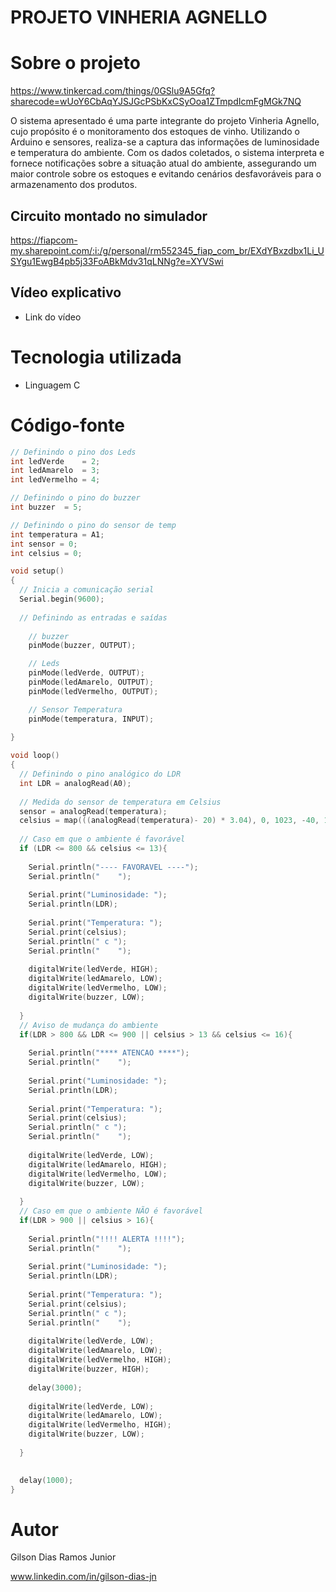 # PROJETO VINHERIA AGNELLO
# Sobre o projeto

https://www.tinkercad.com/things/0GSlu9A5Gfq?sharecode=wUoY6CbAqYJSJGcPSbKxCSyOoa1ZTmpdIcmFgMGk7NQ

O sistema apresentado é uma parte integrante do projeto Vinheria Agnello, cujo propósito é o monitoramento dos estoques de vinho. Utilizando o Arduino e sensores, realiza-se a captura das informações de luminosidade e temperatura do ambiente. Com os dados coletados, o sistema interpreta e fornece notificações sobre a situação atual do ambiente, assegurando um maior controle sobre os estoques e evitando cenários desfavoráveis para o armazenamento dos produtos.

## Circuito montado no simulador
https://fiapcom-my.sharepoint.com/:i:/g/personal/rm552345_fiap_com_br/EXdYBxzdbx1Li_USYgu1EwgB4pb5j33FoABkMdv31qLNNg?e=XYVSwi

## Vídeo explicativo
- Link do vídeo

# Tecnologia utilizada
- Linguagem C

# Código-fonte

```c
// Definindo o pino dos Leds
int ledVerde 	= 2;
int ledAmarelo 	= 3;
int ledVermelho = 4;

// Definindo o pino do buzzer
int buzzer 	= 5;

// Definindo o pino do sensor de temp
int temperatura = A1;
int sensor = 0;
int celsius = 0;

void setup()
{
  // Inicia a comunicação serial
  Serial.begin(9600);
  
  // Definindo as entradas e saídas
  
    // buzzer
    pinMode(buzzer, OUTPUT);

    // Leds
    pinMode(ledVerde, OUTPUT);
    pinMode(ledAmarelo, OUTPUT);
    pinMode(ledVermelho, OUTPUT);

    // Sensor Temperatura
    pinMode(temperatura, INPUT);
  
}

void loop()
{
  // Definindo o pino analógico do LDR
  int LDR = analogRead(A0);
  
  // Medida do sensor de temperatura em Celsius
  sensor = analogRead(temperatura);
  celsius = map(((analogRead(temperatura)- 20) * 3.04), 0, 1023, -40, 125);
  
  // Caso em que o ambiente é favorável
  if (LDR <= 800 && celsius <= 13){
    
    Serial.println("---- FAVORAVEL ----");
    Serial.println("    ");
    
    Serial.print("Luminosidade: ");
    Serial.println(LDR);
    
    Serial.print("Temperatura: ");
    Serial.print(celsius);
    Serial.println(" c ");
    Serial.println("    ");
    
    digitalWrite(ledVerde, HIGH);
    digitalWrite(ledAmarelo, LOW);
    digitalWrite(ledVermelho, LOW);
    digitalWrite(buzzer, LOW);
    
  }
  // Aviso de mudança do ambiente
  if(LDR > 800 && LDR <= 900 || celsius > 13 && celsius <= 16){
    
    Serial.println("**** ATENCAO ****");
    Serial.println("    ");
    
    Serial.print("Luminosidade: ");
    Serial.println(LDR);
    
    Serial.print("Temperatura: ");
    Serial.print(celsius);
    Serial.println(" c ");
    Serial.println("    ");
    
    digitalWrite(ledVerde, LOW);
    digitalWrite(ledAmarelo, HIGH);
    digitalWrite(ledVermelho, LOW);
    digitalWrite(buzzer, LOW);
    
  }
  // Caso em que o ambiente NÃO é favorável
  if(LDR > 900 || celsius > 16){
    
    Serial.println("!!!! ALERTA !!!!");
    Serial.println("    ");
    
    Serial.print("Luminosidade: ");
    Serial.println(LDR);
    
    Serial.print("Temperatura: ");
    Serial.print(celsius);
    Serial.println(" c ");
    Serial.println("    ");
    
    digitalWrite(ledVerde, LOW);
    digitalWrite(ledAmarelo, LOW);
    digitalWrite(ledVermelho, HIGH);
    digitalWrite(buzzer, HIGH);
    
    delay(3000);
    
    digitalWrite(ledVerde, LOW);
    digitalWrite(ledAmarelo, LOW);
    digitalWrite(ledVermelho, HIGH);
    digitalWrite(buzzer, LOW);
    
  }
  

  delay(1000);
}
```

# Autor

Gilson Dias Ramos Junior

www.linkedin.com/in/gilson-dias-jn
